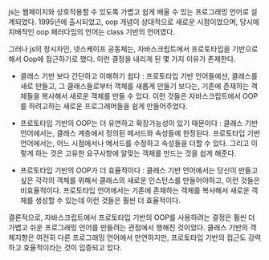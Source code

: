 js는 웹페이지와 상호작용할 수 있도록 가볍고 쉽게 배울 수 있는 프로그래밍 언어로 설계되었다. 1995년에 출시되었고, oop 개념이 상대적으로 새로운 시점이었으며, 당시에 지배적인 oop 패러다임의 언어는 class 기반의 언어였다. 

그러나 js의 창시자인, 넷스케이프 공동체는, 자바스크립트에서 프로토타입을 기반으로해서 Oop에 접근하기로 했다. 이런 결정을 내리게 된 몇 가지 이유가 존재한다.

- 클래스 기반 보다 간단하고 이해하기 쉽다 : 프로토타입 기반 언어들에선, 클래스를 새로 만들고, 그 클래스들로부터 객체를 새롭게 만들기 보다는, 기존에 존재하는 객체들을 복사해서 새로운 객체를 만들 수 있다.  이런 것들은 자바스크립트에서 OOP를 하려고하는 새로운 프로그래머들을 쉽게 만들어주었다. 

-  프로토타입 기반의 OOP는 더 유연하고 확장가능성이 있기 때문이다 : 클래스 기반 언어에서는, 클래스 계층에서 정의된 메서드와 속성들에 한정된다. 프로토타입 기반언어에서는, 어느 시점에서나 메서드를 수정하고 속성들을 더할 수 있다. 그리고 이렇게 하는 것은 고유한 요구사항에 알맞는 객체를 만드는 것을 쉽게 해준다. 

- 프로토타입 기반의 OOP가 더 효율적이다 : 클래스 기반 언어에서는 당신이 만들고 싶은 각각의 객체를 위해서 클래스의 새로운 인스턴스를 만들어야하고, 이런 것들은 비효율적이다. 프로토타입 언어에서는 기존에 존재하는 객체를 복사해서 새로운 객체를 생성할 수 있는데 이런 것들은 훨씬 더 효율적이다. 

결론적으로, 자바스크립트에서 프로토타입 기반의 OOP를 사용하려는 결정은 훨씬 더 가볍고 쉬운 프로그래밍 언어를 만들려는 관점에서 행해진 것이었다. 클래스 기반의 객체지향은 여전히 다른 프로그래밍 언어에서 만연하지만, 프로토타입 기반의 접근도 강력하고 효율적이라는 것이 입증되고 있다. 